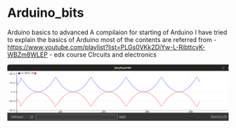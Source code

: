 # Arduino_bits
Arduino basics to advanced
A compilaion for starting of Arduino
I have tried to explain the basics of Arduino 
most of the contents are referred from
      - https://www.youtube.com/playlist?list=PLGs0VKk2DiYw-L-RibttcvK-WBZm8WLEP
      - edx course CIrcuits and electronics
      
![Image](https://github.com/dev-ansh-r/Arduino_bits/blob/main/serial%20plotter/serial_plotter04.png)
